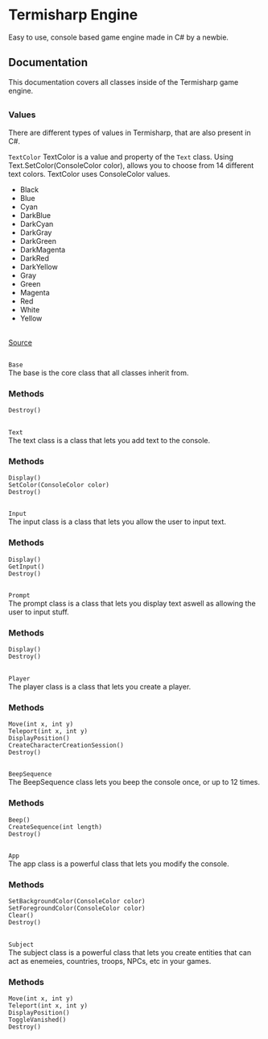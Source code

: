 # Termisharp Engine
Easy to use, console based game engine made in C# by a newbie.

## Documentation
This documentation covers all classes inside of the Termisharp game engine.

##
### Values
There are different types of values in Termisharp, that are also present in C#.

` TextColor `
TextColor is a value and property of the ` Text ` class. Using Text.SetColor(ConsoleColor color), allows you to choose from 14 different text colors. TextColor uses ConsoleColor values.
* Black
* Blue
* Cyan
* DarkBlue
* DarkCyan
* DarkGray
* DarkGreen
* DarkMagenta
* DarkRed
* DarkYellow
* Gray
* Green
* Magenta
* Red
* White
* Yellow

<br>
<a href="https://docs.microsoft.com/en-us/dotnet/api/system.consolecolor?view=net-6.0">Source</a>

##
`Base `
<br>
The base is the core class that all classes inherit from. 

### Methods
` Destroy() `

##
` Text `
<br>
The text class is a class that lets you add text to the console.

### Methods
` Display() `
<br>
` SetColor(ConsoleColor color) `
<br>
` Destroy() `

##
` Input `
<br>
The input class is a class that lets you allow the user to input text.

### Methods
` Display() `
<br>
` GetInput() `
<br>
` Destroy() `

##
` Prompt `
<br>
The prompt class is a class that lets you display text aswell as allowing the user to input stuff.

### Methods
` Display() `
<br>
` Destroy() `

##
` Player `
<br>
The player class is a class that lets you create a player.

### Methods
` Move(int x, int y) `
<br>
` Teleport(int x, int y) `
<br>
` DisplayPosition() `
<br>
` CreateCharacterCreationSession() `
<br>
` Destroy() `

##
` BeepSequence `
<br>
The BeepSequence class lets you beep the console once, or up to 12 times.

### Methods
` Beep() `
<br>
` CreateSequence(int length) `
<br>
` Destroy() `

##
` App `
<br>
The app class is a powerful class that lets you modify the console.

### Methods
` SetBackgroundColor(ConsoleColor color) `
<br>
` SetForegroundColor(ConsoleColor color) `
<br>
` Clear() `
<br>
` Destroy() `

##
` Subject `
<br>
The subject class is a powerful class that lets you create entities that can act as enemeies, countries, troops, NPCs, etc in your games.

### Methods
` Move(int x, int y) `
<br>
` Teleport(int x, int y) `
<br>
` DisplayPosition() `
<br>
` ToggleVanished() `
<br>
` Destroy() `

